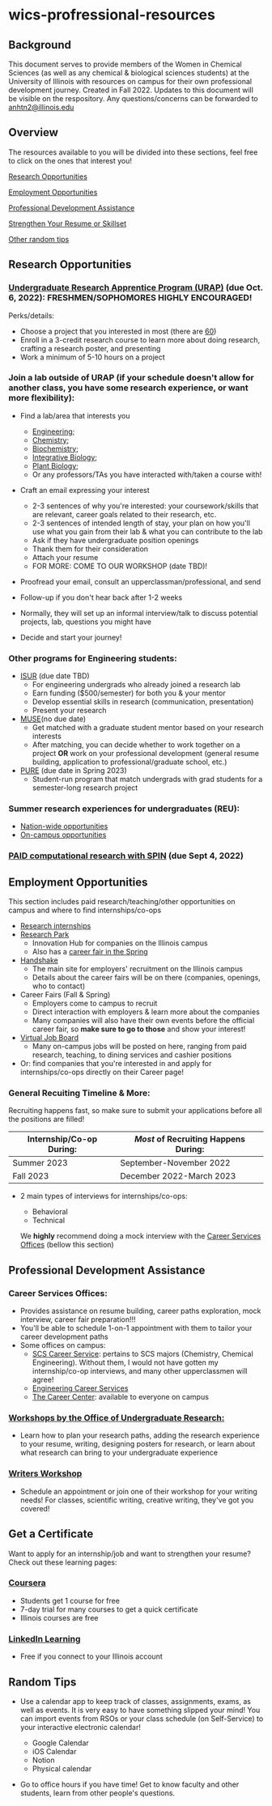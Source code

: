 # wics-profressional-resources

## Background

This document serves to provide members of the Women in Chemical Sciences (as well as any chemical & biological sciences students) at the University of Illinois with resources on campus for their own professional development journey. Created in Fall 2022. Updates to this document will be visible on the respository. Any questions/concerns can be forwarded to anhtn2@illinois.edu

## Overview 
The resources available to you will be divided into these sections, feel free to click on the ones that interest you!

[Research Opportunities](#research-opportunities)

[Employment Opportunities](#employment-opportunities)

[Professional Development Assistance](#professional-development-assistance)

[Strengthen Your Resume or Skillset](#get-a-certificate)

[Other random tips](#random-tips)

## Research Opportunities

### [Undergraduate Research Apprentice Program (URAP)](https://undergradresearch.illinois.edu/programs/urap.html) (due Oct. 6, 2022): **FRESHMEN/SOPHOMORES HIGHLY ENCOURAGED**! 
  Perks/details:
  - Choose a project that you interested in most (there are [60](https://uofi.app.box.com/s/lgei7url724mj9iq9wb5svctq89fpb3d))
  - Enroll in a 3-credit research course to learn more about doing research, crafting a research poster, and presenting
  - Work a minimum of 5-10 hours on a project

### Join a lab outside of URAP (if your schedule doesn't allow for another class, you have some research experience, or want more flexibility):
  
  - Find a lab/area that interests you
    - [Engineering](https://grainger.illinois.edu/research/undergraduate/get-involved/how-to); 
    - [Chemistry](https://chemistry.illinois.edu/research/undergraduate-research/faculty-and-research-interests); 
    - [Biochemistry](https://mcb.illinois.edu/departments/biochemistry/research.html); 
    - [Integrative Biology](https://sib.illinois.edu/research/undergraduate); 
    - [Plant Biology](https://sib.illinois.edu/plantbio/undergraduate_research); 
    - Or any professors/TAs you have interacted with/taken a course with!
  
  - Craft an email expressing your interest
    - 2-3 sentences of why you're interested: your coursework/skills that are relevant, career goals related to their research, etc.
    - 2-3 sentences of intended length of stay, your plan on how you'll use what you gain from their lab & what you can contribute to the lab
    - Ask if they have undergraduate position openings
    - Thank them for their consideration
    - Attach your resume
    - FOR MORE: COME TO OUR WORKSHOP (date TBD)!
  
  - Proofread your email, consult an upperclassman/professional, and send
  - Follow-up if you don't hear back after 1-2 weeks
  - Normally, they will set up an informal interview/talk to discuss potential projects, lab, questions you might have
  - Decide and start your journey!

### Other programs for Engineering students:
  - [ISUR](https://isur.engineering.illinois.edu/application/) (due date TBD)
    - For engineering undergrads who already joined a research lab
    - Earn funding ($500/semester) for both you & your mentor
    - Develop essential skills in research (communication, presentation)
    - Present your research
  - [MUSE](https://muse.engineering.illinois.edu/application-process/)(no due date)
    - Get matched with a graduate student mentor based on your research interests
    - After matching, you can decide whether to work together on a project **OR** work on your professional development (general resume building, application to professional/graduate school, etc.)
  - [PURE](https://pure.engr.illinois.edu/) (due date in Spring 2023)
    - Student-run program that match undergrads with grad students for a semester-long research project

### Summer research experiences for undergraduates (REU):
  - [Nation-wide opportunities](https://www.nsf.gov/crssprgm/reu/reu_search.jsp)
  - [On-campus opportunities](https://grainger.illinois.edu/research/undergraduate/reu-program)

### [PAID computational research with SPIN](https://docs.google.com/forms/d/e/1FAIpQLSe8WZcm_J_6Xrd_UbENfCmQCQ3ClEG9ldylmAH9fNT_mejcZA/viewform) (due Sept 4, 2022)

## Employment Opportunities
This section includes paid research/teaching/other opportunities on campus and where to find internships/co-ops

- [Research internships](https://grainger.illinois.edu/research/undergraduate/research-internships)
- [Research Park](https://researchpark.illinois.edu/work-here/careers/)
  - Innovation Hub for companies on the Illinois campus
  - Also has a [career fair in the Spring](https://researchpark.illinois.edu/events/career-fair/)
- [Handshake](https://handshake.illinois.edu//)
  - The main site for employers' recruitment on the Illinois campus
  - Details about the career fairs will be on there (companies, openings, who to contact)
- Career Fairs (Fall & Spring)
  - Employers come to campus to recruit
  - Direct interaction with employers & learn more about the companies
  - Many companies will also have their own events before the official career fair, so **make sure to go to those** and show your interest! 
- [Virtual Job Board](https://secure.osfa.illinois.edu/vjb/joblist.aspx?listtype=nonfws)
  - Many on-campus jobs will be posted on here, ranging from paid research, teaching, to dining services and cashier positions
- Or: find companies that you're interested in and apply for internships/co-ops directly on their Career page!

### General Recuiting Timeline & More:
Recruiting happens fast, so make sure to submit your applications before all the positions are filled!

| Internship/Co-op During:      | *Most* of Recruiting Happens During: |
| ----------- | ----------- |
| Summer 2023      | September-November 2022       |
| Fall 2023   | December 2022-March 2023        |

- 2 main types of interviews for internships/co-ops:
  - Behavioral
  - Technical
  
  We **highly** recommend doing a mock interview with the [Career Services Offices](#professional-development-assistance) (bellow this section)

## Professional Development Assistance

### Career Services Offices:
  - Provides assistance on resume building, career paths exploration, mock interview, career fair preparation!!!
  - You'll be able to schedule 1-on-1 appointment with them to tailor your career development paths
  - Some offices on campus:
    - [SCS Career Service](https://scs.illinois.edu/academics/careers): pertains to SCS majors (Chemistry, Chemical Engineering). Without them, I would not have gotten my internship/co-op interviews, and many other upperclassmen will agree!
    - [Engineering Career Services](https://ecs.engineering.illinois.edu/)
    - [The Career Center](https://www.careercenter.illinois.edu/): available to everyone on campus

### [Workshops by the Office of Undergraduate Research:](https://undergradresearch.illinois.edu/programs/workshops.html)
  - Learn how to plan your research paths, adding the research experience to your resume, writing, designing posters for research, or learn about what research can bring to your undergraduate experience

### [Writers Workshop](https://writersworkshop.illinois.edu/)
  - Schedule an appointment or join one of their workshop for your writing needs! For classes, scientific writing, creative writing, they've got you covered!

## Get a Certificate
Want to apply for an internship/job and want to strengthen your resume? Check out these learning pages:

### [Coursera](https://www.coursera.org/)
  - Students get 1 course for free
  - 7-day trial for many courses to get a quick certificate
  - Illinois courses are free
### [LinkedIn Learning](https://www.linkedin.com/learning-login/continue?forceAccount=false&authModeName=iTrust-Proxy&authUUID=dORNeSAlQdWE7D9hQhLBHg%3D%3D&redirect=https%3A%2F%2Fwww.linkedin.com%2Flearning%2F)
  - Free if you connect to your Illinois account

## Random Tips

- Use a calendar app to keep track of classes, assignments, exams, as well as events. It is very easy to have something slipped your mind! You can import events from RSOs or your class schedule (on Self-Service) to your interactive electronic calendar!
  - Google Calendar
  - iOS Calendar
  - Notion
  - Physical calendar

- Go to office hours if you have time! Get to know faculty and other students, learn from other people's questions.
